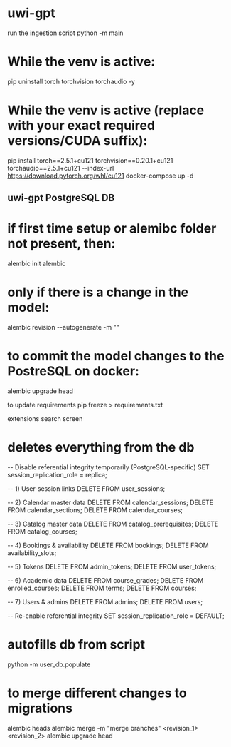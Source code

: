 # uwi-gpt

run the ingestion script
python -m  main
# While the venv is active:
pip uninstall torch torchvision torchaudio -y
# While the venv is active (replace with your exact required versions/CUDA suffix):
pip install torch==2.5.1+cu121 torchvision==0.20.1+cu121 torchaudio==2.5.1+cu121 --index-url https://download.pytorch.org/whl/cu121
docker-compose up -d



## uwi-gpt PostgreSQL DB
# if first time setup or alemibc folder not present, then:
alembic init alembic

# only if there is a change in the model:
alembic revision --autogenerate -m "<version message for change in models>" 

# to commit the model changes to the PostreSQL on docker:
alembic upgrade head

to update requirements
pip freeze > requirements.txt

extensions search screen


# deletes everything from the db

-- Disable referential integrity temporarily (PostgreSQL-specific)
SET session_replication_role = replica;

-- 1) User‐session links
DELETE FROM user_sessions;

-- 2) Calendar master data
DELETE FROM calendar_sessions;
DELETE FROM calendar_sections;
DELETE FROM calendar_courses;

-- 3) Catalog master data
DELETE FROM catalog_prerequisites;
DELETE FROM catalog_courses;

-- 4) Bookings & availability
DELETE FROM bookings;
DELETE FROM availability_slots;

-- 5) Tokens
DELETE FROM admin_tokens;
DELETE FROM user_tokens;

-- 6) Academic data
DELETE FROM course_grades;
DELETE FROM enrolled_courses;
DELETE FROM terms;
DELETE FROM courses;

-- 7) Users & admins
DELETE FROM admins;
DELETE FROM users;

-- Re-enable referential integrity
SET session_replication_role = DEFAULT;



# autofills db from script
python -m user_db.populate

# to merge different changes to migrations
alembic heads
alembic merge -m "merge branches" <revision_1> <revision_2>
alembic upgrade head
